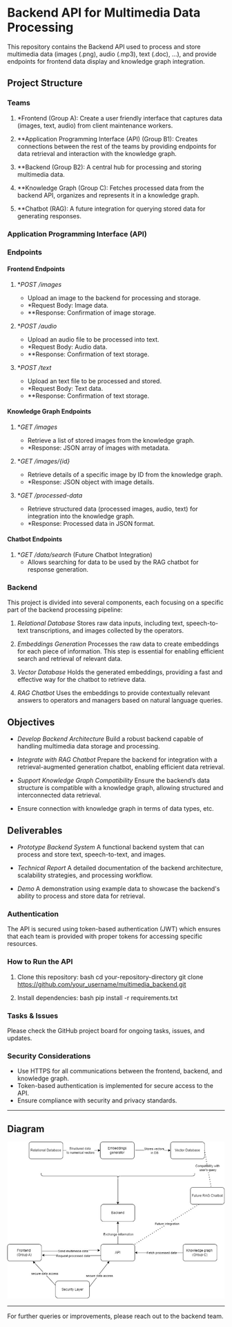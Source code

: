 # Backend API for Multimedia Data Processing

This repository contains the Backend API used to process and store multimedia data (images (.png), audio (.mp3), text (.doc), ...), and provide endpoints for frontend data display and knowledge graph integration.

## Project Structure

### Teams
1. *Frontend (Group A):
Create a user friendly interface that captures data (images, text, audio) from client maintenance workers.

2. **Application Programming Interface (API) (Group B1):
Creates connections between the rest of the teams by providing endpoints for data retrieval and interaction with the knowledge graph.
   
3. **Backend (Group B2):
A central hub for processing and storing multimedia data.

4. **Knowledge Graph (Group C):
Fetches processed data from the backend API, organizes and represents it in a knowledge graph.

5. **Chatbot (RAG):
A future integration for querying stored data for generating responses.

### Application Programming Interface (API)
### Endpoints

#### Frontend Endpoints

1. **POST /images*
   - Upload an image to the backend for processing and storage.
   - *Request Body: Image data.
   - **Response: Confirmation of image storage.

2. **POST /audio*
   - Upload an audio file to be processed into text.
   - *Request Body: Audio data.
   - **Response: Confirmation of text storage.
   
3. **POST /text*
   - Upload an text file to be processed and stored.
   - *Request Body: Text data.
   - **Response: Confirmation of text storage.

#### Knowledge Graph Endpoints

1. **GET /images*
   - Retrieve a list of stored images from the knowledge graph.
   - *Response: JSON array of images with metadata.

2. **GET /images/{id}*
   - Retrieve details of a specific image by ID from the knowledge graph.
   - *Response: JSON object with image details.

3. **GET /processed-data*
   - Retrieve structured data (processed images, audio, text) for integration into the knowledge graph.
   - *Response: Processed data in JSON format.

#### Chatbot Endpoints

1. **GET /data/search* (Future Chatbot Integration)
   - Allows searching for data to be used by the RAG chatbot for response generation.

### Backend 

This project is divided into several components, each focusing on a specific part of the backend processing pipeline:

1. *Relational Database*
Stores raw data inputs, including text, speech-to-text transcriptions, and images collected by the operators.

2. *Embeddings Generation*
Processes the raw data to create embeddings for each piece of information. This step is essential for enabling efficient search and retrieval of relevant data.

3. *Vector Database*
Holds the generated embeddings, providing a fast and effective way for the chatbot to retrieve data.

4. *RAG Chatbot*
Uses the embeddings to provide contextually relevant answers to operators and managers based on natural language queries.

## Objectives

- *Develop Backend Architecture* 
Build a robust backend capable of handling multimedia data storage and processing.

- *Integrate with RAG Chatbot*
Prepare the backend for integration with a retrieval-augmented generation chatbot, enabling efficient data retrieval.

- *Support Knowledge Graph Compatibility*
Ensure the backend’s data structure is compatible with a knowledge graph, allowing structured and interconnected data retrieval.

- Ensure connection with knowledge graph in terms of data types, etc.

## Deliverables

- *Prototype Backend System*
A functional backend system that can process and store text, speech-to-text, and images.

- *Technical Report*
A detailed documentation of the backend architecture, scalability strategies, and processing workflow.

- *Demo*
A demonstration using example data to showcase the backend's ability to process and store data for retrieval.


### Authentication

The API is secured using token-based authentication (JWT) which ensures that each team is provided with proper tokens for accessing specific resources.

### How to Run the API

1. Clone this repository:
    bash
    cd your-repository-directory
    git clone https://github.com/your_username/multimedia_backend.git
    

2. Install dependencies:
    bash
    pip install -r requirements.txt
    

### Tasks & Issues

Please check the GitHub project board for ongoing tasks, issues, and updates.

### Security Considerations

- Use HTTPS for all communications between the frontend, backend, and knowledge graph.
- Token-based authentication is implemented for secure access to the API.
- Ensure compliance with security and privacy standards.

---

## Diagram

![System Diagram](Images/Multimedia_Backend_Diagram.jpeg)

---

For further queries or improvements, please reach out to the backend team.
